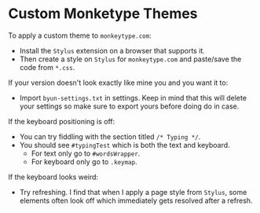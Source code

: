 # Custom Monketype Themes

To apply a custom theme to ```monkeytype.com```:
- Install the ```Stylus``` extension on a browser that supports it.
- Then create a style on ```Stylus``` for ```monkeytype.com``` and paste/save the code from ```*.css```.

If your version doesn't look exactly like mine you and you want it to:
- Import ```byun-settings.txt``` in settings. Keep in mind that this will delete your settings so make sure to export yours before doing do in case.

If the keyboard positioning is off:
- You can try fiddling with the section titled ```/* Typing */```.
- You should see ```#typingTest``` which is both the text and keyboard.
	- For text only go to ```#wordsWrapper```.
	- For keyboard only go to ```.keymap```.

If the keyboard looks weird:
- Try refreshing. I find that when I apply a page style from ```Stylus```, some elements often look off which immediately gets resolved after a refresh.
